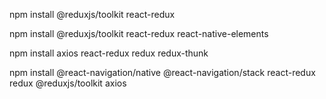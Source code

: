 npm install @reduxjs/toolkit react-redux

npm install @reduxjs/toolkit react-redux react-native-elements

npm install axios react-redux redux redux-thunk

npm install @react-navigation/native @react-navigation/stack react-redux redux @reduxjs/toolkit axios
